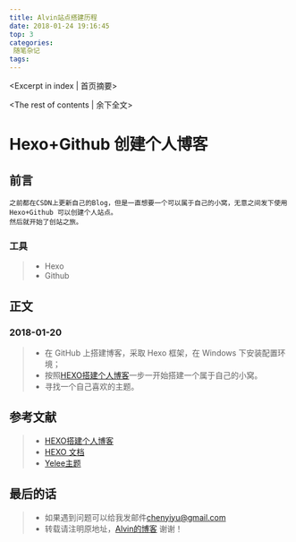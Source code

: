 ```yaml
---
title: Alvin站点搭建历程
date: 2018-01-24 19:16:45
top: 3
categories:
 随笔杂记
tags:
---
```

<Excerpt in index | 首页摘要>
<!-- more -->
<The rest of contents | 余下全文>
#   Hexo+Github 创建个人博客
##  前言
    之前都在CSDN上更新自己的Blog，但是一直想要一个可以属于自己的小窝，无意之间发下使用Hexo+Github 可以创建个人站点。
    然后就开始了创站之旅。
### 工具
>* Hexo
>* Github
## 正文

### 2018-01-20
>* 在 GitHub 上搭建博客，采取 Hexo 框架，在 Windows 下安装配置环境；
>* 按照[HEXO搭建个人博客](http://baixin.io/2015/08/HEXO%E6%90%AD%E5%BB%BA%E4%B8%AA%E4%BA%BA%E5%8D%9A%E5%AE%A2/)一步一开始搭建一个属于自己的小窝。
>* 寻找一个自己喜欢的主题。
## 参考文献
>* [HEXO搭建个人博客](http://baixin.io/2015/08/HEXO%E6%90%AD%E5%BB%BA%E4%B8%AA%E4%BA%BA%E5%8D%9A%E5%AE%A2/)
>* [HEXO 文档](https://hexo.io/zh-cn/docs/)
>* [Yelee主题](http://moxfive.xyz/)

## 最后的话
>* 如果遇到问题可以给我发邮件[chenyiyu@gmail.com](mailto:chenyiyu@gmail.com)
>* 转载请注明原地址，[Alvin的博客](http://alvinCyy.github.io) 谢谢！
